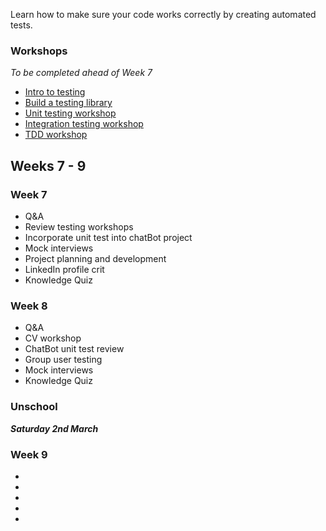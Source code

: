 Learn how to make sure your code works correctly by creating automated tests.

### Workshops

_To be completed ahead of Week 7_

- [Intro to testing](https://fac-slides.netlify.app/slides/testing)
- [Build a testing library](/workshops/learn-testing/)
- [Unit testing workshop](/workshops/learn-unit-testing/)
- [Integration testing workshop](/workshops/learn-integration-testing/)
- [TDD workshop](/workshops/tdd-array-methods/)

## Weeks 7 - 9

### Week 7

- Q&A
- Review testing workshops
- Incorporate unit test into chatBot project
- Mock interviews
- Project planning and development
- LinkedIn profile crit
- Knowledge Quiz

### Week 8

- Q&A
- CV workshop
- ChatBot unit test review
- Group user testing
- Mock interviews
- Knowledge Quiz

### Unschool

**_Saturday 2nd March_**

### Week 9

-
-
-
-
-
